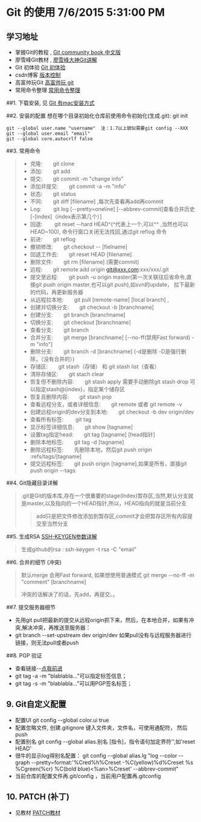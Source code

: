 # Git 的使用  7/6/2015 5:31:00 PM 
## 学习地址
*  掌握Git的教程 , [Git community book 中文版](http://gitbook.liuhui998.com/index.html)
*  廖雪峰Git教材 , [廖雪峰大神Git讲解](http://www.liaoxuefeng.com/wiki/0013739516305929606dd18361248578c67b8067c8c017b000/00137396287703354d8c6c01c904c7d9ff056ae23da865a000) 
*  Git 初体验   [Git 初体验](http://www.cnblogs.com/BeginMan/p/3543240.html)
*  csdn博客  [版本控制](http://blog.csdn.net/hudashi/article/category/1122124)
*  高富帅玩Git [高富帅玩 git](http://mux.alimama.com/posts/711)
*  常用命令整理 [常用命令整理](http://justcoding.iteye.com/blog/1830388)

##1. 下载安装, 见  [Git 有mac安装方式](http://www.cocoachina.com/bbs/read.php?tid=200557)


##2. 安装的配置
	想在哪个目录初始化仓库前使用命令初始化(生成.git):
			git init
			
	git --global user.name "username"  注：1.7以上貌似需要git config --XXX
	git --global user.email "email"
	git --global core.autocrlf false


##3. 常用命令
> * 克隆:&emsp;&emsp;git clone
> * 添加:&emsp;&emsp;git add
> * 提交:&emsp;&emsp;git commit -m "change info"
> * 添加并提交:&emsp;&emsp;git commit -a -m "info"
> * 状态:&emsp;&emsp;git status
> * 不同:&emsp;&emsp;git diff [filename] ,每次先查看再add再commit
> * Log:&emsp;&emsp; git log [--pretty=oneline] [--abbrev-commit]查看合并历史 [-[index]（index表示第几个）]
> * 回退:&emsp;&emsp; git reset --hard HEAD^(^代表上一个,可以^^ ,当然也可以HEAD~100), 命令行窗口关闭无法找回,通过git reflog 命令
> * 前进:&emsp;&emsp;git reflog
> * 撤销修改:&emsp;&emsp;git checkout -- [fielname]
> * 回退工作去:&emsp;&emsp;git reset HEAD [filename]
> * 删除文件:&emsp;&emsp;git rm [filename] (需要commit)
> * 远程:&emsp;&emsp;git remote add origin git@xxx.com:xxx/xxx/.git
> * 提交至远程:&emsp;&emsp;git push -u origin master(第一次关联往后省命令,直接git push origin master,也可以git push),如svn的update， 拉下最新的代码，再更新服务器
> * 从远程拉本地:&emsp;&emsp;git pull [remote-name] [local branch] ,
> * 创建并切换分支:&emsp;&emsp;git checkout -b [branchname]
> * 创建分支:&emsp;&emsp;git branch [branchname]
> * 切换分支:&emsp;&emsp;git checkout [branchname]
> * 查看分支:&emsp;&emsp;git branch
> * 合并分支:&emsp;&emsp;git merge [branchname] [--no-ff(禁用Fast forward) -m "info"]
> * 删除分支:&emsp;&emsp;git branch -d [branchname] (-d是删除 -D是强行删除，（没有合并的）)
> * 存储区:&emsp;&emsp;git stash（存储） 和 git stash list（查看）
> * 清除存储区:&emsp;&emsp;git stach clear
> * 恢复但不删除内容:&emsp;&emsp;git stash apply 需要手动删除git stash drop 可以指定stash@{index}，指定某个储存区
> * 恢复且删除内容:&emsp;&emsp;git stash pop
> * 查看远程分支，或者详细信息:&emsp;&emsp;git remote 或者 git remote -v
> * 创建远程origin的dev分支到本地:&emsp;&emsp;git checkout -b dev origin/dev
> * 查看所有标签:&emsp;&emsp; git tag
> * 显示标签详细信息:&emsp;&emsp;git show [tagname]
> * 设置tag指定head:&emsp;&emsp;git tag [tagname]  [head指针]
> * 删除本地标签:&emsp;&emsp;git tag -d [tagname]
> * 删除远程标签:&emsp;&emsp;先删除本地，然后git push origin :refs/tags/[tagname]
> * 提交远程标签:&emsp;&emsp;git push origin [tagname],如果是所有，直接git push origin --tags


##4. Git隐藏目录详解
>  .git是Git的版本库,存在一个很重要的stage(Index)暂存区,当然,默认分支就是master,以及指向的一个HEAD指针,所以，HEAD指向的就是当前分支
> > add只是把文件修改添加到暂存区,commit才会把暂存区所有内容提交至当然分支

##5. 生成RSA  [SSH-KEYGEN参数详解](http://killer-jok.iteye.com/blog/1853451)
>  生成github的rsa : ssh-keygen -t rsa -C "email"

##6. 合并的细节 (冲突)
>  默认merge 会用Fast forward, 如果想使用普通模式
>  git merge --no-ff -m "comment" [branchname]
>  
>  冲突的话解决了的话，先add，再提交。。

##7. 提交服务器细节
*  先用git pull把最新的提交从远程origin抓下来，然后，在本地合并，如果有冲突,解决冲突，再推送至服务器：
*  git branch --set-upstream dev origin/dev 如果pull没有与远程服务器进行链接，则无法pull或者push

##8. PGP 验证
*  查看链接--[点我前进](http://developer.51cto.com/art/201409/452049.htm)
*  git tag -a <tagname> -m "blablabla..."可以指定标签信息；
*  git tag -s <tagname> -m "blablabla..."可以用PGP签名标签；

## 9. Git自定义配置
* 配置UI git config --global color.ui true  
* 配置忽略文件, 创建.gitignore 键入文件夹，文件名，可使用通配符， 然后push
* 配置别名  git config --global alias.别名 [指令]，指令语句加定界符'',如'reset HEAD'
* 很牛的显示log得别名配置： git config --global alias.lg "log --color --graph --pretty=format:'%Cred%h%Creset -%C(yellow)%d%Creset %s %Cgreen(%cr) %C(bold blue)<%an>%Creset' --abbrev-commit"
* 当前仓库的配置文件再.git/config ，当前用户配置再.gitconfig

## 10. PATCH (补丁)
*  见教材  [PATCH教材](http://blog.csdn.net/hudashi/article/details/7669468)